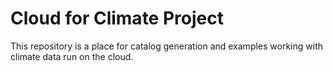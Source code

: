 # Cloud for Climate Project

This repository is a place for catalog generation and examples working with climate data run on the cloud.